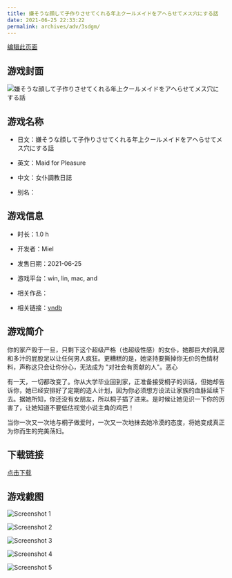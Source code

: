 ```yaml
---
title: 嫌そうな顔して子作りさせてくれる年上クールメイドをアヘらせてメス穴にする話
date: 2021-06-25 22:33:22
permalink: archives/adv/3sdgm/
---
```

[编辑此页面](https://github.com/ACG-3/ADV3-source/blob/main/source/_posts/%E5%AB%8C%E3%81%9D%E3%81%86%E3%81%AA%E9%A1%94%E3%81%97%E3%81%A6%E5%AD%90%E4%BD%9C%E3%82%8A%E3%81%95%E3%81%9B%E3%81%A6%E3%81%8F%E3%82%8C%E3%82%8B%E5%B9%B4%E4%B8%8A%E3%82%AF%E3%83%BC%E3%83%AB%E3%83%A1%E3%82%A4%E3%83%89%E3%82%92%E3%82%A2%E3%83%98%E3%82%89%E3%81%9B%E3%81%A6%E3%83%A1%E3%82%B9%E7%A9%B4%E3%81%AB%E3%81%99%E3%82%8B%E8%A9%B1.md)

## 游戏封面

![嫌そうな顔して子作りさせてくれる年上クールメイドをアヘらせてメス穴にする話](https://pan.timero.xyz/d/onedrive/img_lib_001/%E5%AB%8C%E3%81%9D%E3%81%86%E3%81%AA%E9%A1%94%E3%81%97%E3%81%A6%E5%AD%90%E4%BD%9C%E3%82%8A%E3%81%95%E3%81%9B%E3%81%A6%E3%81%8F%E3%82%8C%E3%82%8B%E5%B9%B4%E4%B8%8A%E3%82%AF%E3%83%BC%E3%83%AB%E3%83%A1%E3%82%A4%E3%83%89%E3%82%92%E3%82%A2%E3%83%98%E3%82%89%E3%81%9B%E3%81%A6%E3%83%A1%E3%82%B9%E7%A9%B4%E3%81%AB%E3%81%99%E3%82%8B%E8%A9%B1_cover.avif)


## 游戏名称

- 日文：嫌そうな顔して子作りさせてくれる年上クールメイドをアヘらせてメス穴にする話
- 英文：Maid for Pleasure
- 中文：女仆調教日誌

- 别名：


## 游戏信息

- 时长：1.0 h
- 开发者：Miel
- 发售日期：2021-06-25
- 游戏平台：win, lin, mac, and
- 相关作品：

- 相关链接：[vndb](https://vndb.org/v31334)


## 游戏简介

你的家产毁于一旦，只剩下这个超级严格（也超级性感）的女仆，她那巨大的乳房和多汁的屁股足以让任何男人疯狂。更糟糕的是，她坚持要撕掉你无价的色情材料，声称这只会让你分心，无法成为 "对社会有贡献的人"。恶心

有一天，一切都改变了。你从大学毕业回到家，正准备接受桐子的训话，但她却告诉你，她已经安排好了定期的造人计划，因为你必须想方设法让家族的血脉延续下去。据她所知，你还没有女朋友，所以桐子插了进来。是时候让她见识一下你的厉害了，让她知道不要低估视觉小说主角的鸡巴！

当你一次又一次地与桐子做爱时，一次又一次地抹去她冷漠的态度，将她变成真正为你而生的完美荡妇。




## 下载链接

[点击下载](https://pan.timero.xyz/onedrive/adv_lib_001/%E5%AB%8C%E3%81%9D%E3%81%86%E3%81%AA%E9%A1%94%E3%81%97%E3%81%A6%E5%AD%90%E4%BD%9C%E3%82%8A%E3%81%95%E3%81%9B%E3%81%A6%E3%81%8F%E3%82%8C%E3%82%8B%E5%B9%B4%E4%B8%8A%E3%82%AF%E3%83%BC%E3%83%AB%E3%83%A1%E3%82%A4%E3%83%89%E3%82%92%E3%82%A2%E3%83%98%E3%82%89%E3%81%9B%E3%81%A6%E3%83%A1%E3%82%B9%E7%A9%B4%E3%81%AB%E3%81%99%E3%82%8B%E8%A9%B1)


## 游戏截图


![Screenshot 1](https://pan.timero.xyz/d/onedrive/img_lib_001/%E5%AB%8C%E3%81%9D%E3%81%86%E3%81%AA%E9%A1%94%E3%81%97%E3%81%A6%E5%AD%90%E4%BD%9C%E3%82%8A%E3%81%95%E3%81%9B%E3%81%A6%E3%81%8F%E3%82%8C%E3%82%8B%E5%B9%B4%E4%B8%8A%E3%82%AF%E3%83%BC%E3%83%AB%E3%83%A1%E3%82%A4%E3%83%89%E3%82%92%E3%82%A2%E3%83%98%E3%82%89%E3%81%9B%E3%81%A6%E3%83%A1%E3%82%B9%E7%A9%B4%E3%81%AB%E3%81%99%E3%82%8B%E8%A9%B1_Screenshot_1.avif)

![Screenshot 2](https://pan.timero.xyz/d/onedrive/img_lib_001/%E5%AB%8C%E3%81%9D%E3%81%86%E3%81%AA%E9%A1%94%E3%81%97%E3%81%A6%E5%AD%90%E4%BD%9C%E3%82%8A%E3%81%95%E3%81%9B%E3%81%A6%E3%81%8F%E3%82%8C%E3%82%8B%E5%B9%B4%E4%B8%8A%E3%82%AF%E3%83%BC%E3%83%AB%E3%83%A1%E3%82%A4%E3%83%89%E3%82%92%E3%82%A2%E3%83%98%E3%82%89%E3%81%9B%E3%81%A6%E3%83%A1%E3%82%B9%E7%A9%B4%E3%81%AB%E3%81%99%E3%82%8B%E8%A9%B1_Screenshot_2.avif)

![Screenshot 3](https://pan.timero.xyz/d/onedrive/img_lib_001/%E5%AB%8C%E3%81%9D%E3%81%86%E3%81%AA%E9%A1%94%E3%81%97%E3%81%A6%E5%AD%90%E4%BD%9C%E3%82%8A%E3%81%95%E3%81%9B%E3%81%A6%E3%81%8F%E3%82%8C%E3%82%8B%E5%B9%B4%E4%B8%8A%E3%82%AF%E3%83%BC%E3%83%AB%E3%83%A1%E3%82%A4%E3%83%89%E3%82%92%E3%82%A2%E3%83%98%E3%82%89%E3%81%9B%E3%81%A6%E3%83%A1%E3%82%B9%E7%A9%B4%E3%81%AB%E3%81%99%E3%82%8B%E8%A9%B1_Screenshot_3.avif)

![Screenshot 4](https://pan.timero.xyz/d/onedrive/img_lib_001/%E5%AB%8C%E3%81%9D%E3%81%86%E3%81%AA%E9%A1%94%E3%81%97%E3%81%A6%E5%AD%90%E4%BD%9C%E3%82%8A%E3%81%95%E3%81%9B%E3%81%A6%E3%81%8F%E3%82%8C%E3%82%8B%E5%B9%B4%E4%B8%8A%E3%82%AF%E3%83%BC%E3%83%AB%E3%83%A1%E3%82%A4%E3%83%89%E3%82%92%E3%82%A2%E3%83%98%E3%82%89%E3%81%9B%E3%81%A6%E3%83%A1%E3%82%B9%E7%A9%B4%E3%81%AB%E3%81%99%E3%82%8B%E8%A9%B1_Screenshot_4.avif)

![Screenshot 5](https://pan.timero.xyz/d/onedrive/img_lib_001/%E5%AB%8C%E3%81%9D%E3%81%86%E3%81%AA%E9%A1%94%E3%81%97%E3%81%A6%E5%AD%90%E4%BD%9C%E3%82%8A%E3%81%95%E3%81%9B%E3%81%A6%E3%81%8F%E3%82%8C%E3%82%8B%E5%B9%B4%E4%B8%8A%E3%82%AF%E3%83%BC%E3%83%AB%E3%83%A1%E3%82%A4%E3%83%89%E3%82%92%E3%82%A2%E3%83%98%E3%82%89%E3%81%9B%E3%81%A6%E3%83%A1%E3%82%B9%E7%A9%B4%E3%81%AB%E3%81%99%E3%82%8B%E8%A9%B1_Screenshot_5.avif)

